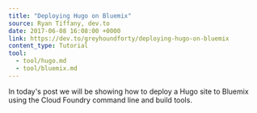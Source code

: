 ```yaml
---
title: "Deploying Hugo on Bluemix"
source: Ryan Tiffany, dev.to
date: 2017-06-08 16:08:00 +0000
link: https://dev.to/greyhoundforty/deploying-hugo-on-bluemix
content_type: Tutorial
tool:
  - tool/hugo.md
  - tool/bluemix.md
---
```

In today's post we will be showing how to deploy a Hugo site to Bluemix  using the Cloud Foundry command line and build tools.
